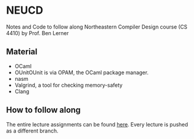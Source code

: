 # NEUCD
Notes and Code to follow along Northeastern Compiler Design course (CS 4410) by Prof. Ben Lerner

## Material
- OCaml
- OUnitOUnit is via OPAM, the OCaml package manager.
- nasm
- Valgrind, a tool for checking memory-safety
- Clang

## How to follow along
The entire lecture assignments can be found [here](https://course.ccs.neu.edu/cs4410/). Every lecture is pushed as a different branch.

##
